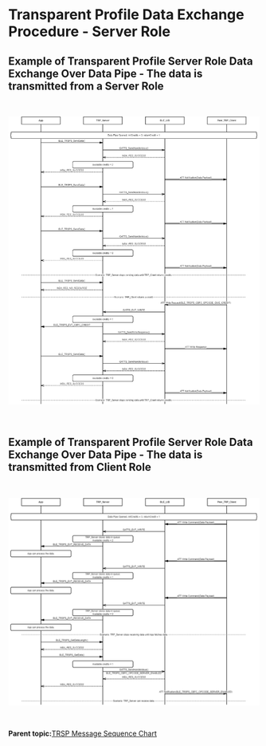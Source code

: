 # Transparent Profile Data Exchange Procedure - Server Role

## Example of Transparent Profile Server Role Data Exchange Over Data Pipe - The data is transmitted from a Server Role

<br />

![](GUID-F21CB45A-4F64-4C81-9B82-0210B5EDF7D2-low.png)

<br />

## Example of Transparent Profile Server Role Data Exchange Over Data Pipe - The data is transmitted from Client Role

<br />

![](GUID-DF2475B6-540F-4EE3-AA02-DCF95AB2D287-low.png)

<br />

**Parent topic:**[TRSP Message Sequence Chart](GUID-ABC8747A-F11E-4932-BED6-4E402D92C436.md)

